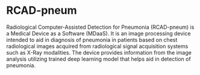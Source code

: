 # RCAD-pneum
Radiological Computer-Assisted Detection for Pneumonia (RCAD-pneum) is a Medical Device as a Software (MDaaS). It is an image processing device intended to aid in diagnosis of pneumonia in patients based on chest radiological images acquired from radiological signal acquisition systems such as X-Ray modalities. The device provides information from the image analysis utilizing trained deep learning model that helps aid in detection of pneumonia.
